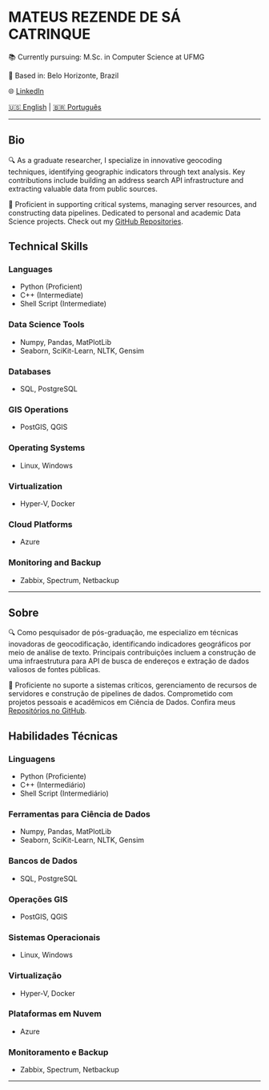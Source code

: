 # MATEUS REZENDE DE SÁ CATRINQUE

📚 Currently pursuing: M.Sc. in Computer Science at UFMG

📍 Based in: Belo Horizonte, Brazil

🌐 [LinkedIn](https://www.linkedin.com/in/mcatrinque) 

 [🇺🇸 English](#bio) | [🇧🇷 Português](#sobre)
 
---

## Bio

🔍 As a graduate researcher, I specialize in innovative geocoding techniques, identifying geographic indicators through text analysis. Key contributions include building an address search API infrastructure and extracting valuable data from public sources.

💼  Proficient in supporting critical systems, managing server resources, and constructing data pipelines. Dedicated to personal and academic Data Science projects. Check out my [GitHub Repositories](https://github.com/mcatrinque?tab=repositories).

## Technical Skills

### Languages
- Python (Proficient)
- C++ (Intermediate)
- Shell Script (Intermediate)

### Data Science Tools
- Numpy, Pandas, MatPlotLib
- Seaborn, SciKit-Learn, NLTK, Gensim

### Databases
- SQL, PostgreSQL

### GIS Operations
- PostGIS, QGIS

### Operating Systems
- Linux, Windows

### Virtualization
- Hyper-V, Docker

### Cloud Platforms
- Azure

### Monitoring and Backup
- Zabbix, Spectrum, Netbackup

---

## Sobre
🔍 Como pesquisador de pós-graduação, me especializo em técnicas inovadoras de geocodificação, identificando indicadores geográficos por meio de análise de texto. Principais contribuições incluem a construção de uma infraestrutura para API de busca de endereços e extração de dados valiosos de fontes públicas.

💼 Proficiente no suporte a sistemas críticos, gerenciamento de recursos de servidores e construção de pipelines de dados. Comprometido com projetos pessoais e acadêmicos em Ciência de Dados. Confira meus [Repositórios no GitHub](https://github.com/mcatrinque?tab=repositories).

## Habilidades Técnicas
### Linguagens
- Python (Proficiente)
- C++ (Intermediário)
- Shell Script (Intermediário)

### Ferramentas para Ciência de Dados
- Numpy, Pandas, MatPlotLib
- Seaborn, SciKit-Learn, NLTK, Gensim

### Bancos de Dados
- SQL, PostgreSQL

### Operações GIS
- PostGIS, QGIS

### Sistemas Operacionais
- Linux, Windows

### Virtualização
- Hyper-V, Docker

### Plataformas em Nuvem
- Azure

### Monitoramento e Backup
- Zabbix, Spectrum, Netbackup

---
